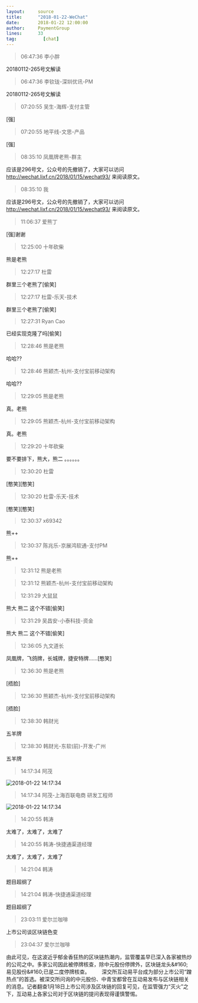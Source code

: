 ```yaml
---
layout:     source 
title:      "2018-01-22-WeChat"
date:       2018-01-22 12:00:00
author:     PaymentGroup
lines:      33 
tag:		  [chat]
---
```

> 06:47:36  李小胖  
   
20180112-265号文解读  
   
> 06:47:36  李钦珑-深圳优讯-PM  
   
20180112-265号文解读  
   
> 07:20:55  吴生-海辉-支付主管  
   
[强]  
   
> 07:20:55  地平线-文思-产品  
   
[强]  
   
> 08:35:10  凤凰牌老熊-群主  
   
应该是296号文，公众号的先撤销了，大家可以访问 http://wechat.lixf.cn/2018/01/15/wechat93/ 来阅读原文。  
   
> 08:35:10  我  
   
应该是296号文，公众号的先撤销了，大家可以访问 http://wechat.lixf.cn/2018/01/15/wechat93/ 来阅读原文。  
   
> 11:06:37  爱熊丁  
   
[强]谢谢  
   
> 12:25:00  十年砍柴  
   
熊是老熊  
   
> 12:27:17  杜雷  
   
群里三个老熊了[偷笑]  
   
> 12:27:17  杜雷-乐天-技术  
   
群里三个老熊了[偷笑]  
   
> 12:27:31  Ryan Cao  
   
已经实现克隆了吗[偷笑]  
   
> 12:28:46  熊是老熊  
   
哈哈??   
   
> 12:28:46  熊颖杰-杭州-支付宝前移动架构  
   
哈哈??   
   
> 12:29:05  熊是老熊  
   
真。老熊  
   
> 12:29:05  熊颖杰-杭州-支付宝前移动架构  
   
真。老熊  
   
> 12:29:20  十年砍柴  
   
要不要排下，熊大，熊二 。。。。。。  
   
> 12:30:20  杜雷  
   
[憨笑][憨笑]  
   
> 12:30:20  杜雷-乐天-技术  
   
[憨笑][憨笑]  
   
> 12:30:37  x69342  
   
熊++  
   
> 12:30:37  陈兆乐-京展鸿软通-支付PM  
   
熊++  
   
> 12:31:12  熊是老熊  
   
  
   
> 12:31:12  熊颖杰-杭州-支付宝前移动架构  
   
  
   
> 12:31:29  大鼠鼠  
   
熊大 熊二  这个不错[偷笑]  
   
> 12:31:29  吴昌安-小泰科技-资金  
   
熊大 熊二  这个不错[偷笑]  
   
> 12:36:05  九文道长  
   
凤凰牌，飞鸽牌，长城牌，捷安特牌……[憨笑]  
   
> 12:36:30  熊是老熊  
   
[捂脸]  
   
> 12:36:30  熊颖杰-杭州-支付宝前移动架构  
   
[捂脸]  
   
> 12:38:30  韩财光  
   
五羊牌  
   
> 12:38:30  韩财光-东软(前)-开发-广州  
   
五羊牌  
   
> 14:17:34  阿茂  
   
![2018-01-22 14:17:34](http://static.cocolian.org/img/20180122_141734.png) 
   
> 14:17:34  阿茂-上海百联电商 研发工程师   
   
![2018-01-22 14:17:34](http://static.cocolian.org/img/20180122_141734.png) 
   
> 14:20:55  韩涛  
   
太难了，太难了，太难了  
   
> 14:20:55  韩涛-快捷通渠道经理  
   
太难了，太难了，太难了  
   
> 14:21:04  韩涛  
   
题目超纲了  
   
> 14:21:04  韩涛-快捷通渠道经理  
   
题目超纲了  
   
> 23:03:11  爱尔兰咖啡  
   
上市公司谈区块链色变  
   
> 23:04:37  爱尔兰咖啡  
   
由此可见，在这波近乎郁金香狂热的区块链热潮内，监管覆盖早已深入各家被热炒的公司之中。多家公司因此被停牌核查，除中元股份停牌外，区块链龙头&amp;#160;易见股份&amp;#160;已是二度停牌核查。   　　深交所互动易平台成为部分上市公司“蹭热点”的首选。被深交所问询的中元股份、中青宝都曾在互动易发布与区块链相关的消息。记者翻查1月18日上市公司涉及区块链的回复可见，在监管强力“灭火”之下，互动易上各家公司对于区块链的提问表现得谨慎警惕。  
   
